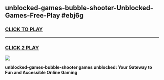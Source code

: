 
## unblocked-games-bubble-shooter-Unblocked-Games-Free-Play #ebj6g
<h3>
<a href="https://us.freeplayer.one?title=unblocked-games-bubble-shooter&ref=9M">CLICK TO PLAY</a></h3>
<hr>

<h3>
<a href="https://us.freeplayer.one?title=unblocked-games-bubble-shooter&ref=9M">CLICK 2 PLAY</a>
  
</h3>

<a href="https://us.freeplayer.one?title=unblocked-games-bubble-shooter&ref=9M"><img src="https://clearcache.store/games.png"></a>


**unblocked-games-bubble-shooter games unblocked: Your Gateway to Fun and Accessible Online Gaming**

